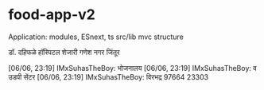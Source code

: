 # food-app-v2

Application: modules, ESnext, ts src/lib mvc structure

डॉ. दहिफळे हॉस्पिटल शेजारी गणेश नगर जिंतूर

[06/06, 23:19] IMxSuhasTheBoy: भोजनालय
[06/06, 23:19] IMxSuhasTheBoy: व उडपी सेंटर
[06/06, 23:19] IMxSuhasTheBoy: विरभद्र 97664 23303
